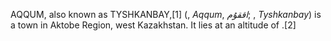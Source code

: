 AQQUM, also known as TYSHKANBAY,[1] (, _Aqqum_, _اققۇم_; , _Tyshkanbay_) is a town in Aktobe Region, west Kazakhstan. It lies at an altitude of .[2]
